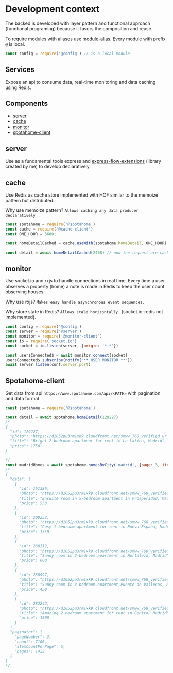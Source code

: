 # Development context

The backed is developed with layer pattern and functional approach (functional programing) because it favors the composition and reuse.

To require modules with aliases use [module-alias](https://www.npmjs.com/package/module-alias). Every module with prefix `@` is local.

```javascript
const config = require('@config') // is a local module
```

## Services

Expose an api to consume data, real-time monitoring and data caching using Redis.

## Components

- [server](#server)
- [cache](#cache)
- [monitor](#monitor)
- [spotahome-client](#spotahome-client)

## server

Use as a fundamental tools express and [express-flow-extensions](https://github.com/madoos/express-flow-extensions)
(library created by me) to develop declaratively.

## cache

Use Redis as cache store implemented with HOF similar to the memoize pattern but distributed.

Why use memoize pattern?
`Allows caching any data producer declaratively`

```javascript
const spotahome = require('@spotahome')
const cache = require('@cache-client')
const ONE_HOUR = 3600;

const homeDetailCached = cache.useWith(spotahome.homeDetail, ONE_HOUR),

const detail = await homeDetailCached(2468) // now the request are cached

```

## monitor

Use socket.io and rxjs to handle connections in real time.
Every time a user observes a property (home) a note is made in Redis to keep the user count observing houses.

Why use rxjs?
`Makes easy handle asynchronous event sequences.`

Why store state in Redis?
`Allows scale horizontally.` (socket.io-redis not implemented).

```javascript
const config = require('@config')
const server = require('@server')
const monitor = require('@monitor-client')
const io = require('socket.io')
const socket = io.listen(server, {origin: '*:*'})

const usersConnected$ = await monitor.connect(socket)
usersConnected$.subscribe(notify('** USER MONITOR **'))
await server.listen(conf.server.port)
```

## Spotahome-client

Get data from api `https://www.spotahome.com/api/<PATH>` with pagination and data format

```javascript
const spotahome = require('@spotahome')

const detail = await spotahome.homeDetail(129227)
/*
{
  "id": 129227,
  "photo": "https://d1052pu3rm1xk9.cloudfront.net/smww_768_verified_ur_6_50/bec1c493d2a4904fbe6ed6b1feea6c5dc4ed43b7f5f5f99c3c3c4a4a.jpg",
  "title": "Bright 2-bedroom apartment for rent in La Latina, Madrid",
  "price": 1750
}

*/
const madridHomes = await spotahome.homesByCity('madrid', {page: 3, items: 5})
/*
{
  "data": [
    {
      "id": 161389,
      "photo": "https://d1052pu3rm1xk9.cloudfront.net/smww_768_verified_ur_6_50/e01a09209308fd279a0943c1075aef32786024b1a36b37202c7bae59.jpg",
      "title": "Ensuite room in 5-bedroom apartment in Prosperidad, Madrid",
      "price": 550
    },
    {
      "id": 200252,
      "photo": "https://d1052pu3rm1xk9.cloudfront.net/smww_768_verified_ur_6_50/e623bcf04d397851cb90d6ee2a02591a721541440f2e15e80d5ffe5e.jpg",
      "title": "Cosy 1-bedroom apartment for rent in Nueva España, Madrid",
      "price": 1350
    },
    {
      "id": 280119,
      "photo": "https://d1052pu3rm1xk9.cloudfront.net/smww_768_verified_ur_6_50/9b0b54f2663b6d85097851a71448b8a083ab6cff8c4ea4dbf450891e.jpg",
      "title": "Sunny room in 3-bedroom apartment in Hortaleza, Madrid",
      "price": 600
    },
    {
      "id": 280997,
      "photo": "https://d1052pu3rm1xk9.cloudfront.net/smww_768_verified_ur_6_50/603210b5079221e9687b6c0278a3888719774f73944bfacc6f079043.jpg",
      "title": "Sunny room in 3-bedroom apartment,Puente de Vallecas, Madrid",
      "price": 450
    },
    {
      "id": 282242,
      "photo": "https://d1052pu3rm1xk9.cloudfront.net/smww_768_verified_ur_6_50/4fe45c5cbe8536a3c7b184a059aefd5a21e0f327988de67339f6386b.jpg",
      "title": "Amazing 2-bedroom apartment for rent in Centro, Madrid",
      "price": 1500
    }
  ],
  "paginator": {
    "pageNumber": 3,
    "count": 7106,
    "itemCountPerPage": 5,
    "pages": 1422
  }
}
*/
```
